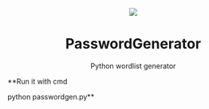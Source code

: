 <p align="center">
  <img src="https://media.discordapp.net/attachments/892236425209217054/892547687373758484/unknown.png">  
</p>

<h1 align="center">PasswordGenerator</h1>
<p align="center">
  Python wordlist generator
</p>

**Run it with cmd 


python passwordgen.py**
